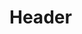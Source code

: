 <!-- TITLE: Consonant Chain -->
<!-- SUBTITLE: This song engulfs your target in magical bonds, slowing their movement speed. -->

# Header